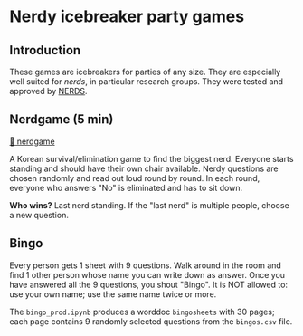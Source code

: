 # Nerdy icebreaker party games

## Introduction
These games are icebreakers for parties of any size. They are especially well suited for *nerds*, in particular research groups. They were tested and approved by [NERDS](https://nerds.itu.dk).

## Nerdgame (5 min)
[📁 nerdgame](/nerdgame/)

A Korean survival/elimination game to find the biggest nerd. Everyone starts standing and should have their own chair available. Nerdy questions are chosen randomly and read out loud round by round. In each round, everyone who answers "No" is eliminated and has to sit down.

**Who wins?** Last nerd standing. If the "last nerd" is multiple people, choose a new question.

## Bingo

Every person gets 1 sheet with 9 questions. Walk around in the room and find 1 other person whose name you can write down as answer. Once you have answered all the 9 questions, you shout "Bingo". It is NOT allowed to: use your own name; use the same name twice or more.

The `bingo_prod.ipynb` produces a worddoc `bingosheets` with 30 pages; each page contains 9 randomly selected questions from the `bingos.csv` file. 